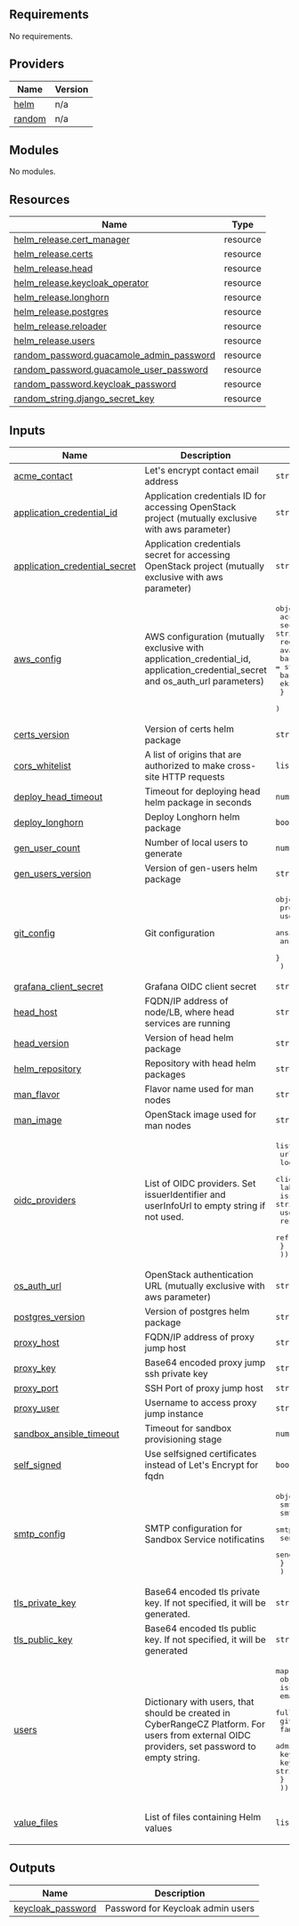 <!-- BEGIN_TF_DOCS -->
## Requirements

No requirements.

## Providers

| Name | Version |
|------|---------|
| <a name="provider_helm"></a> [helm](#provider\_helm) | n/a |
| <a name="provider_random"></a> [random](#provider\_random) | n/a |

## Modules

No modules.

## Resources

| Name | Type |
|------|------|
| [helm_release.cert_manager](https://registry.terraform.io/providers/hashicorp/helm/latest/docs/resources/release) | resource |
| [helm_release.certs](https://registry.terraform.io/providers/hashicorp/helm/latest/docs/resources/release) | resource |
| [helm_release.head](https://registry.terraform.io/providers/hashicorp/helm/latest/docs/resources/release) | resource |
| [helm_release.keycloak_operator](https://registry.terraform.io/providers/hashicorp/helm/latest/docs/resources/release) | resource |
| [helm_release.longhorn](https://registry.terraform.io/providers/hashicorp/helm/latest/docs/resources/release) | resource |
| [helm_release.postgres](https://registry.terraform.io/providers/hashicorp/helm/latest/docs/resources/release) | resource |
| [helm_release.reloader](https://registry.terraform.io/providers/hashicorp/helm/latest/docs/resources/release) | resource |
| [helm_release.users](https://registry.terraform.io/providers/hashicorp/helm/latest/docs/resources/release) | resource |
| [random_password.guacamole_admin_password](https://registry.terraform.io/providers/hashicorp/random/latest/docs/resources/password) | resource |
| [random_password.guacamole_user_password](https://registry.terraform.io/providers/hashicorp/random/latest/docs/resources/password) | resource |
| [random_password.keycloak_password](https://registry.terraform.io/providers/hashicorp/random/latest/docs/resources/password) | resource |
| [random_string.django_secret_key](https://registry.terraform.io/providers/hashicorp/random/latest/docs/resources/string) | resource |

## Inputs

| Name | Description | Type | Default | Required |
|------|-------------|------|---------|:--------:|
| <a name="input_acme_contact"></a> [acme\_contact](#input\_acme\_contact) | Let's encrypt contact email address | `string` | n/a | yes |
| <a name="input_application_credential_id"></a> [application\_credential\_id](#input\_application\_credential\_id) | Application credentials ID for accessing OpenStack project (mutually exclusive with aws parameter) | `string` | `""` | no |
| <a name="input_application_credential_secret"></a> [application\_credential\_secret](#input\_application\_credential\_secret) | Application credentials secret for accessing OpenStack project (mutually exclusive with aws parameter) | `string` | `""` | no |
| <a name="input_aws_config"></a> [aws\_config](#input\_aws\_config) | AWS configuration (mutually exclusive with application\_credential\_id, application\_credential\_secret and os\_auth\_url parameters) | <pre>object({<br/>    accessKeyId      = string<br/>    secretAccessKey  = string<br/>    region           = string<br/>    availabilityZone = string<br/>    baseVpc          = string<br/>    baseSubnet       = string<br/>    eksSgId          = string<br/>    }<br/>  )</pre> | <pre>{<br/>  "accessKeyId": "",<br/>  "availabilityZone": "eu-central-1a",<br/>  "baseSubnet": "BaseSubnetA",<br/>  "baseVpc": "BaseNet",<br/>  "eksSgId": "",<br/>  "region": "eu-central-1",<br/>  "secretAccessKey": ""<br/>}</pre> | no |
| <a name="input_certs_version"></a> [certs\_version](#input\_certs\_version) | Version of certs helm package | `string` | `"1.0.0"` | no |
| <a name="input_cors_whitelist"></a> [cors\_whitelist](#input\_cors\_whitelist) | A list of origins that are authorized to make cross-site HTTP requests | `list(string)` | `[]` | no |
| <a name="input_deploy_head_timeout"></a> [deploy\_head\_timeout](#input\_deploy\_head\_timeout) | Timeout for deploying head helm package in seconds | `number` | `3600` | no |
| <a name="input_deploy_longhorn"></a> [deploy\_longhorn](#input\_deploy\_longhorn) | Deploy Longhorn helm package | `bool` | `false` | no |
| <a name="input_gen_user_count"></a> [gen\_user\_count](#input\_gen\_user\_count) | Number of local users to generate | `number` | n/a | yes |
| <a name="input_gen_users_version"></a> [gen\_users\_version](#input\_gen\_users\_version) | Version of gen-users helm package | `string` | `"1.0.0"` | no |
| <a name="input_git_config"></a> [git\_config](#input\_git\_config) | Git configuration | <pre>object({<br/>    providers            = map(string)<br/>    user                 = string<br/>    ansibleNetworkingUrl = string<br/>    ansibleNetworkingRev = string<br/>    }<br/>  )</pre> | <pre>{<br/>  "ansibleNetworkingRev": "v1.0.18",<br/>  "ansibleNetworkingUrl": "https://github.com/cyberrangecz/ansible-stage-one.git",<br/>  "providers": {},<br/>  "user": "git"<br/>}</pre> | no |
| <a name="input_grafana_client_secret"></a> [grafana\_client\_secret](#input\_grafana\_client\_secret) | Grafana OIDC client secret | `string` | `""` | no |
| <a name="input_head_host"></a> [head\_host](#input\_head\_host) | FQDN/IP address of node/LB, where head services are running | `string` | n/a | yes |
| <a name="input_head_version"></a> [head\_version](#input\_head\_version) | Version of head helm package | `string` | `"1.0.0"` | no |
| <a name="input_helm_repository"></a> [helm\_repository](#input\_helm\_repository) | Repository with head helm packages | `string` | `"oci://ghcr.io/cyberrangecz/stable"` | no |
| <a name="input_man_flavor"></a> [man\_flavor](#input\_man\_flavor) | Flavor name used for man nodes | `string` | `"standard.small"` | no |
| <a name="input_man_image"></a> [man\_image](#input\_man\_image) | OpenStack image used for man nodes | `string` | `"debian-12-x86_64"` | no |
| <a name="input_oidc_providers"></a> [oidc\_providers](#input\_oidc\_providers) | List of OIDC providers. Set issuerIdentifier and userInfoUrl to empty string if not used. | <pre>list(object({<br/>    url              = string<br/>    logoutUrl        = string<br/>    clientId         = string<br/>    label            = string<br/>    issuerIdentifier = string<br/>    userInfoUrl      = string<br/>    responseType     = string<br/>    refreshToken     = optional(bool)<br/>    }<br/>  ))</pre> | n/a | yes |
| <a name="input_os_auth_url"></a> [os\_auth\_url](#input\_os\_auth\_url) | OpenStack authentication URL (mutually exclusive with aws parameter) | `string` | `""` | no |
| <a name="input_postgres_version"></a> [postgres\_version](#input\_postgres\_version) | Version of postgres helm package | `string` | `"1.0.0"` | no |
| <a name="input_proxy_host"></a> [proxy\_host](#input\_proxy\_host) | FQDN/IP address of proxy jump host | `string` | n/a | yes |
| <a name="input_proxy_key"></a> [proxy\_key](#input\_proxy\_key) | Base64 encoded proxy jump ssh private key | `string` | n/a | yes |
| <a name="input_proxy_port"></a> [proxy\_port](#input\_proxy\_port) | SSH Port of proxy jump host | `string` | `"22"` | no |
| <a name="input_proxy_user"></a> [proxy\_user](#input\_proxy\_user) | Username to access proxy jump instance | `string` | `"ubuntu"` | no |
| <a name="input_sandbox_ansible_timeout"></a> [sandbox\_ansible\_timeout](#input\_sandbox\_ansible\_timeout) | Timeout for sandbox provisioning stage | `number` | `7200` | no |
| <a name="input_self_signed"></a> [self\_signed](#input\_self\_signed) | Use selfsigned certificates instead of Let's Encrypt for fqdn | `bool` | `false` | no |
| <a name="input_smtp_config"></a> [smtp\_config](#input\_smtp\_config) | SMTP configuration for Sandbox Service notificatins | <pre>object({<br/>    smtp_server           = string<br/>    smtp_port             = number<br/>    smtp_encryption       = string<br/>    sender_email          = string<br/>    sender_email_password = string<br/>    }<br/>  )</pre> | <pre>{<br/>  "sender_email": "",<br/>  "sender_email_password": "",<br/>  "smtp_encryption": "",<br/>  "smtp_port": 25,<br/>  "smtp_server": ""<br/>}</pre> | no |
| <a name="input_tls_private_key"></a> [tls\_private\_key](#input\_tls\_private\_key) | Base64 encoded tls private key. If not specified, it will be generated. | `string` | `""` | no |
| <a name="input_tls_public_key"></a> [tls\_public\_key](#input\_tls\_public\_key) | Base64 encoded tls public key. If not specified, it will be generated | `string` | `""` | no |
| <a name="input_users"></a> [users](#input\_users) | Dictionary with users, that should be created in CyberRangeCZ Platform. For users from external OIDC providers, set password to empty string. | <pre>map(<br/>    object({<br/>      iss              = string<br/>      email            = string<br/>      fullName         = string<br/>      givenName        = string<br/>      familyName       = string<br/>      admin            = bool<br/>      keycloakUsername = string<br/>      keycloakPassword = string<br/>      }<br/>  ))</pre> | n/a | yes |
| <a name="input_value_files"></a> [value\_files](#input\_value\_files) | List of files containing Helm values | `list(string)` | <pre>[<br/>  "values.yaml"<br/>]</pre> | no |

## Outputs

| Name | Description |
|------|-------------|
| <a name="output_keycloak_password"></a> [keycloak\_password](#output\_keycloak\_password) | Password for Keycloak admin users |
<!-- END_TF_DOCS -->
